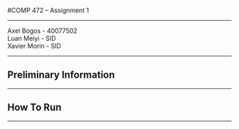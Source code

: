 #COMP 472 – Assignment 1

---

Axel Bogos - 40077502 <br>
Luan Meiyi - SID <br>
Xavier Morin - SID

---

## Preliminary Information

---

## How To Run 

---
